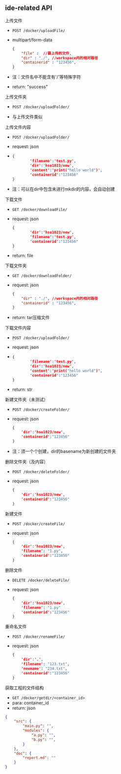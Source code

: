 ## ide-related API

上传文件

* `POST /docker/uploadFile/`

* multipart/form-data
  
  ```json
  {
      "file" :  //要上传的文件,
      "dir" : "./", //workspace内的相对路径
      "containerid" : "123456",
  }
  ```

* 注：文件名中不能含有'/'等特殊字符

* return: "success"

上传文件夹

* `POST /docker/uploadFolder/`

* 与上传文件类似

上传文件内容

* `POST /docker/uploadFolder/`

* request: json

* ```json
  {
          'filename':'test.py',
          'dir':'hsu1023/new',
          'content':'print("hello world")',
          'containerid':"123456"
  }
  ```

* 注：可以在dir中包含未进行mkdir的内容，会自动创建

下载文件

* `GET /docker/downloadFile/`

* request: json
  
  ```json
  {
          'dir':'hsu1023/new',
          'filename':'test.py',
          'containerid':"123456"
  }
  ```

* return: file

下载文件夹

* `GET /docker/downloadFolder/`

* request: json
  
  ```json
  {
      "dir" : "./", //workspace内的相对路径
      "containerid" : "123456",
  }
  ```

* return: tar压缩文件

下载文件内容

* `POST /docker/uploadFolder/`

* request: json

* ```json
  {
          'filename':'test.py',
          'dir':'hsu1023/new',
          'content':'print("hello world")',
          'containerid':"123456"
  }
  ```

* return: str

新建文件夹（未测试）

* `POST /docker/createFolder/`

* request: json
  
  ```json
  {
      'dir':'hsu1023/new',
      'containerid':"123456"
  }
  ```

* 注：须一个个创建，dir的basename为新创建的文件夹

删除文件夹（及内容）

* `POST /docker/deleteFolder/`

* request: json
  
  ```json
  {
      'dir':'hsu1023/new',
      'containerid':"123456"
  }
  ```

新建文件

* `POST /docker/createFile/`

* request: json
  
  ```json
  {
      'dir':'hsu1023/new',
      'filename': "1.py",
      'containerid':"123456"
  }
  ```

删除文件

* `DELETE /docker/deleteFile/`

* request: json
  
  ```json
  {
      'dir':'hsu1023/new',
      'filename': "1.py"
      'containerid':"123456"
  }
  ```

重命名文件

* `POST /docker/renameFile/`

* request: json
  
  ```json
  {
      'dir':'.',
      'filename': "123.txt",
      'newname': "234.txt",
      'containerid':"123456"
  }
  ```

获取工程的文件结构

* `GET /docker/getdir/<container_id>`
* para: container_id
* return: json

```json
{
    "src": {
        "main.py": "",
        "modules": {
            "a.py": "",
            "b.py": "",
        }
    },
    "doc": {
        "report.md": ""
    }
}
```
